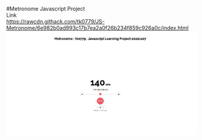 #Metronome Javascript Project <br>
Link <br>
https://rawcdn.githack.com/tk0779/JS-Metronome/6e982b0ad993c17b7ea2a0f26b234f859c926a0c/index.html
![JSmetronome](https://github.com/tk0779/JS-Metronome/blob/main/metronomejspreviewtk0779.jpg?raw-true)
